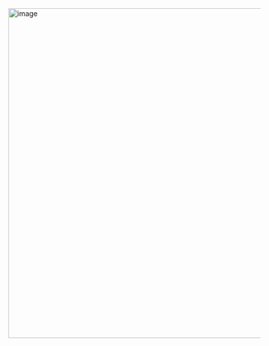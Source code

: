 <img width="659" alt="image" src="https://github.com/user-attachments/assets/2607e1af-b52a-4851-97ee-a9e7e00eee1c">
